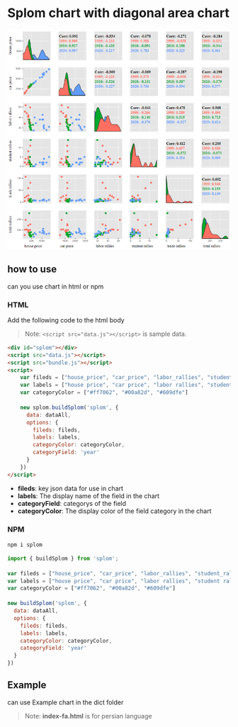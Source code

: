 # Splom chart with diagonal area chart
![Screenshot](splom.png)

## how to use
can you use chart in html or npm

### HTML
Add the following code to the html body
> Note: `<script src="data.js"></script>` is sample data.

```html
<div id="splom"></div>
<script src="data.js"></script>
<script src="bundle.js"></script>
<script>
    var fileds = ["house_price", "car_price", "labor_rallies", "student_rallies", "trade_rallies", "total_rallies"]
    var labels = ["house price", "car price", "labor rallies", "student rallies", "trade rallies", "total rallies"]
    var categoryColor = ["#ff7062", "#00a82d", "#609dfe"]

    new splom.buildSplom('splom', {
      data: dataAll,
      options: {
        fileds: fileds,
        labels: labels,
        categoryColor: categoryColor,
        categoryField: 'year'
      }
    })
</script>
```
- **fileds**: key json data for use in chart
- **labels**: The display name of the field in the chart
- **categoryField**: categorys of the field
- **categoryColor**: The display color of the field category in the chart
### NPM
```sh
npm i splom
```
``` javascript
import { buildSplom } from 'splom';

var fileds = ["house_price", "car_price", "labor_rallies", "student_rallies", "trade_rallies", "total_rallies"]
var labels = ["house price", "car price", "labor rallies", "student rallies", "trade rallies", "total rallies"]
var categoryColor = ["#ff7062", "#00a82d", "#609dfe"]

new buildSplom('splom', {
  data: dataAll,
  options: {
    fileds: fileds,
    labels: labels,
    categoryColor: categoryColor,
    categoryField: 'year'
  }
})
```

## Example
can use Example chart in the dict folder
> Note: **index-fa.html** is for persian language

